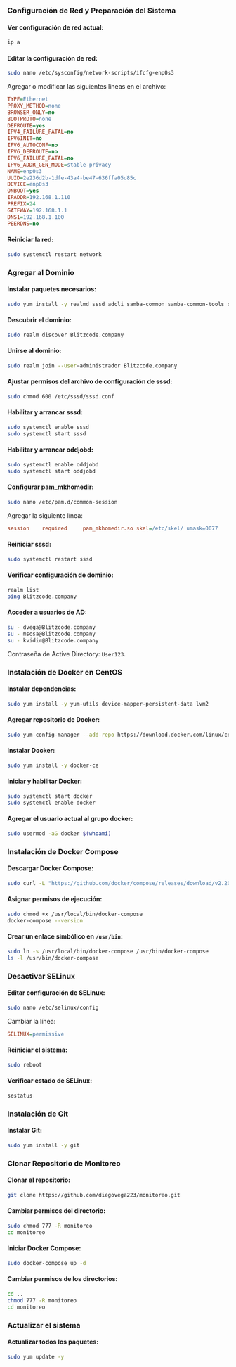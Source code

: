 ### Configuración de Red y Preparación del Sistema

#### Ver configuración de red actual:
```bash
ip a
```

#### Editar la configuración de red:
```bash
sudo nano /etc/sysconfig/network-scripts/ifcfg-enp0s3
```

Agregar o modificar las siguientes líneas en el archivo:

```ini
TYPE=Ethernet
PROXY_METHOD=none
BROWSER_ONLY=no
BOOTPROTO=none
DEFROUTE=yes
IPV4_FAILURE_FATAL=no
IPV6INIT=no
IPV6_AUTOCONF=no
IPV6_DEFROUTE=no
IPV6_FAILURE_FATAL=no
IPV6_ADDR_GEN_MODE=stable-privacy
NAME=enp0s3
UUID=2e236d2b-1dfe-43a4-be47-636ffa05d85c
DEVICE=enp0s3
ONBOOT=yes
IPADDR=192.168.1.110
PREFIX=24
GATEWAY=192.168.1.1
DNS1=192.168.1.100
PEERDNS=no
```

#### Reiniciar la red:
```bash
sudo systemctl restart network
```

### Agregar al Dominio

#### Instalar paquetes necesarios:
```bash
sudo yum install -y realmd sssd adcli samba-common samba-common-tools oddjob oddjob-mkhomedir krb5-workstation
```

#### Descubrir el dominio:
```bash
sudo realm discover Blitzcode.company
```

#### Unirse al dominio:
```bash
sudo realm join --user=administrador Blitzcode.company
```

#### Ajustar permisos del archivo de configuración de sssd:
```bash
sudo chmod 600 /etc/sssd/sssd.conf
```

#### Habilitar y arrancar sssd:
```bash
sudo systemctl enable sssd
sudo systemctl start sssd
```

#### Habilitar y arrancar oddjobd:
```bash
sudo systemctl enable oddjobd
sudo systemctl start oddjobd
```

#### Configurar pam_mkhomedir:
```bash
sudo nano /etc/pam.d/common-session
```

Agregar la siguiente línea:
```ini
session    required     pam_mkhomedir.so skel=/etc/skel/ umask=0077
```

#### Reiniciar sssd:
```bash
sudo systemctl restart sssd
```

#### Verificar configuración de dominio:
```bash
realm list
ping Blitzcode.company
```

#### Acceder a usuarios de AD:
```bash
su - dvega@Blitzcode.company
su - msosa@Blitzcode.company
su - kvidir@Blitzcode.company
```

Contraseña de Active Directory: `User123`.

### Instalación de Docker en CentOS

#### Instalar dependencias:
```bash
sudo yum install -y yum-utils device-mapper-persistent-data lvm2
```

#### Agregar repositorio de Docker:
```bash
sudo yum-config-manager --add-repo https://download.docker.com/linux/centos/docker-ce.repo
```

#### Instalar Docker:
```bash
sudo yum install -y docker-ce
```

#### Iniciar y habilitar Docker:
```bash
sudo systemctl start docker
sudo systemctl enable docker
```

#### Agregar el usuario actual al grupo docker:
```bash
sudo usermod -aG docker $(whoami)
```

### Instalación de Docker Compose

#### Descargar Docker Compose:
```bash
sudo curl -L "https://github.com/docker/compose/releases/download/v2.20.2/docker-compose-$(uname -s)-$(uname -m)" -o /usr/local/bin/docker-compose
```

#### Asignar permisos de ejecución:
```bash
sudo chmod +x /usr/local/bin/docker-compose
docker-compose --version
```

#### Crear un enlace simbólico en `/usr/bin`:
```bash
sudo ln -s /usr/local/bin/docker-compose /usr/bin/docker-compose
ls -l /usr/bin/docker-compose
```

### Desactivar SELinux

#### Editar configuración de SELinux:
```bash
sudo nano /etc/selinux/config
```

Cambiar la línea:
```ini
SELINUX=permissive
```

#### Reiniciar el sistema:
```bash
sudo reboot
```

#### Verificar estado de SELinux:
```bash
sestatus
```

### Instalación de Git

#### Instalar Git:
```bash
sudo yum install -y git
```

### Clonar Repositorio de Monitoreo

#### Clonar el repositorio:
```bash
git clone https://github.com/diegovega223/monitoreo.git
```

#### Cambiar permisos del directorio:
```bash
sudo chmod 777 -R monitoreo
cd monitoreo
```

#### Iniciar Docker Compose:
```bash
sudo docker-compose up -d
```

#### Cambiar permisos de los directorios:
```bash
cd ..
chmod 777 -R monitoreo
cd monitoreo
```

### Actualizar el sistema

#### Actualizar todos los paquetes:
```bash
sudo yum update -y
```
